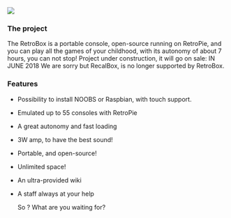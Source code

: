 <div class="image-header">
	<img src="https://i.imgur.com/32ObfXb.png"/>
</div>

### The project

The RetroBox is a portable console, open-source running on RetroPie, and you can play all the games of your childhood, with its autonomy of about 7 hours, you can not stop!
Project under construction, it will go on sale: IN JUNE 2018
We are sorry but RecalBox, is no longer supported by RetroBox.

### Features

- Possibility to install NOOBS or Raspbian, with touch support.
- Emulated up to 55 consoles with RetroPie
- A great autonomy and fast loading
- 3W amp, to have the best sound!
- Portable, and open-source!
- Unlimited space!
- An ultra-provided wiki
- A staff always at your help

  So ? What are you waiting for?
